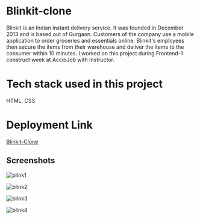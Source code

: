 
# Blinkit-clone

Blinkit is an Indian instant delivery service. It was founded in December 2013 and is based out of Gurgaon. Customers of the company use a mobile application to order groceries and essentials online. Blinkit's employees then secure the items from their warehouse and deliver the items to the consumer within 10 minutes.
I worked on this project during Frontend-1 construct week at AccioJob with Instructor.

# Tech stack used in this project
HTML, CSS

# Deployment Link

[Blinkit-Clone](https://ojas-pratap-singh.github.io/Blinkit-clone/)

## Screenshots
![blink1](https://github.com/Ojas-Pratap-Singh/Blinkit-clone/assets/128834924/7fdf736b-066b-4db6-ba8c-3b3d089b307b)

![blink2](https://github.com/Ojas-Pratap-Singh/Blinkit-clone/assets/128834924/d8a7b298-15d2-47af-bb86-c97cec668e0f)

![blink3](https://github.com/Ojas-Pratap-Singh/Blinkit-clone/assets/128834924/f1bae346-de77-46dc-8d58-e55a254a138b)

![blink4](https://github.com/Ojas-Pratap-Singh/Blinkit-clone/assets/128834924/3d9803ef-0209-480f-b96c-ca235211faf8)
